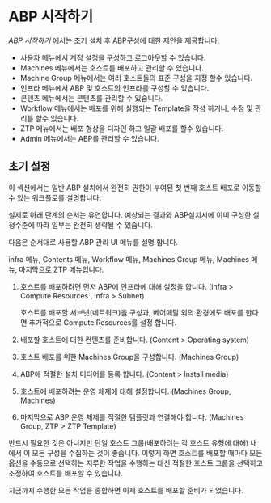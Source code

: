 # **ABP 시작하기**

*ABP 시작하기* 에서는 초기 설치 후 ABP구성에 대한 제안을 제공합니다.

- 사용자 메뉴에서 계정 설정을 구성하고 로그아웃할 수 있습니다.
- Machines 메뉴에서는 호스트를 배포하고 관리할 수 있습니다.
- Machine Group 메뉴에서는 여러 호스트들의 표준 구성을 지정 할수 있습니다.
- 인프라 메뉴에서 ABP 및 호스트의 인프라를 구성할 수 있습니다.
- 콘텐츠 메뉴에서는 콘텐츠를 관리할 수 있습니다.
- Workflow 메뉴에서는 배포를 위해 실행되는 Template을 작성 하거나, 수정 및 관리를 할수 있습니다.
- ZTP 메뉴에서는 배포 형상을 디자인 하고 일괄 배포를 할수 있습니다.
- Admin 메뉴에서는 ABP를 관리할 수 있습니다.

## **초기 설정**

이 섹션에서는 일반 ABP 설치에서 완전히 권한이 부여된 첫 번째 호스트 배포로 이동할 수 있는 워크플로를 설명합니다.

실제로 아래 단계의 순서는 유연합니다. 예상되는 결과와 ABP설치시에 이미 구성한 설정수준에 따라 일부는 완전히 생략될 수 있습니다.


다음은 순서대로 사용할 ABP 관리 UI 메뉴를 설명 합니다. 

infra 메뉴, Contents 메뉴, Workflow 메뉴, Machines Group 메뉴, Machines 메뉴, 마지막으로 ZTP 메뉴입니다.

1. 호스트를 배포하려면 먼저 ABP에 인프라에 대해 설정을 합니다. (infra > Compute Resources , infra > Subnet)

   호스트를 배포할 서브넷(네트워크)을 구성과, 베어매탈 외의 환경에도 배포를 한다면 추가적으로 Compute Resources를 설정 합니다.

2. 배포할 호스트에 대한 컨텐츠를 준비합니다. (Content > Operating system) 

3. 호스트 배포를 위한 Machines Group을 구성합니다. (Machines Group)

4. ABP에 적절한 설치 미디어를 등록 합니다. (Content > Install media)

5. 호스트에 배포하려는 운영 체제에 대해 설정합니다. (Machines Group, Machines)

6. 마지막으로 ABP 운영 체제를 적절한 템플릿과 연결해야 합니다. (Machines Group, ZTP > ZTP Template)

반드시 필요한 것은 아니지만 단일 호스트 그룹(배포하려는 각 호스트 유형에 대해) 내에서 이 모든 구성을 수집하는 것이 좋습니다. 이렇게 하면 호스트를 배포할 때마다 모든 옵션을 수동으로 선택하는 지루한 작업을 수행하는 대신 적절한 호스트 그룹을 선택하고 조정하여 호스트를 배포할 수 있습니다.

지금까지 수행한 모든 작업을 종합하면 이제 호스트를 배포할 준비가 되었습니다.
